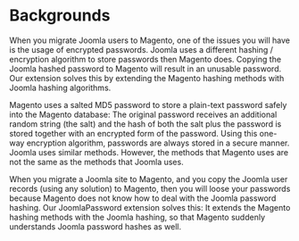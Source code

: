 # Backgrounds
When you migrate Joomla users to Magento, one of the issues you will have is the usage of encrypted passwords. Joomla uses a different hashing / encryption algorithm to store passwords then Magento does. Copying the Joomla hashed password to Magento will result in an unusable password. Our extension solves this by extending the Magento hashing methods with Joomla hashing algorithms.

Magento uses a salted MD5 password to store a plain-text password safely into the Magento database: The original password receives an additional random string (the salt) and the hash of both the salt plus the password is stored together with an encrypted form of the password. Using this one-way encryption algorithm, passwords are always stored in a secure manner. Joomla uses similar methods. However, the methods that Magento uses are not the same as the methods that Joomla uses.

When you migrate a Joomla site to Magento, and you copy the Joomla user records (using any solution) to Magento, then you will loose your passwords because Magento does not know how to deal with the Joomla password hashing. Our JoomlaPassword extension solves this: It extends the Magento hashing methods with the Joomla hashing, so that Magento suddenly understands Joomla password hashes as well.
